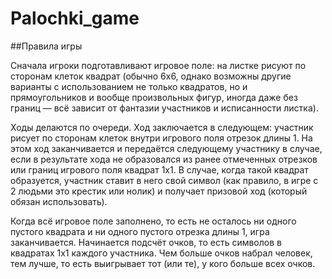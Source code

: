 # Palochki_game
##Правила игры

Сначала игроки подготавливают игровое поле: на листке рисуют по сторонам клеток квадрат (обычно 6х6, однако возможны другие варианты с использованием не только квадратов, но и прямоугольников и вообще произвольных фигур, иногда даже без границ — всё зависит от фантазии участников и исписанности листка).

Ходы делаются по очереди. Ход заключается в следующем: участник рисует по сторонам клеток внутри игрового поля отрезок длины 1. На этом ход заканчивается и передаётся следующему участнику в случае, если в результате хода не образовался из ранее отмеченных отрезков или границ игрового поля квадрат 1х1. В случае, когда такой квадрат образуется, участник ставит в него свой символ (как правило, в игре с 2 людьми это крестик или нолик) и получает призовой ход (который обязан использовать).

Когда всё игровое поле заполнено, то есть не осталось ни одного пустого квадрата и ни одного пустого отрезка длины 1, игра заканчивается. Начинается подсчёт очков, то есть символов в квадратах 1х1 каждого участника. Чем больше очков набрал человек, тем лучше, то есть выигрывает тот (или те), у кого больше всех очков. 
